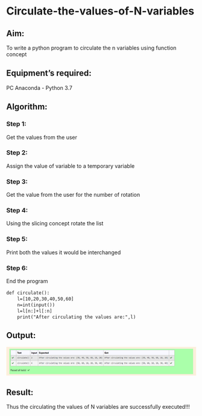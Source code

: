 # Circulate-the-values-of-N-variables
## Aim:
To write a python program to circulate the n variables using function concept
## Equipment’s required:
PC
Anaconda - Python 3.7
## Algorithm: 
### Step 1: 
Get the values from the user
### Step 2: 
Assign the value of variable to a temporary variable
### Step 3: 
Get the value from the user for the number of rotation
### Step 4: 
Using the slicing concept rotate the list
### Step 5: 
Print both the values it would be interchanged
### Step 6: 
End the program
```
def circulate():
    l=[10,20,30,40,50,60]
    n=int(input())
    l=l[n:]+l[:n]
    print("After circulating the values are:",l)
```
## Output:
![Output](Screenshot.png)
## Result:
Thus the circulating the values  of N variables are successfully executed!!!
